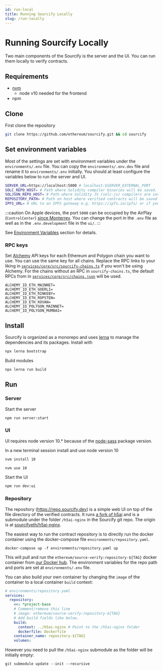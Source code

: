 ```yaml
---
id: run-local
title: Running Sourcify Locally
slug: /run-locally
---
```


# Running Sourcify Locally

Two main components of the Sourcify is the server and the UI. You can run them locally to verify contracts.

## Requirements

- [nvm](https://github.com/nvm-sh/nvm#installing-and-updating)
  - node v10 needed for the frontend
- npm

## Clone

First clone the repository

```bash
git clone https://github.com/ethereum/sourcify.git && cd sourcify
```

## Set environment variables

Most of the settings are set with environment variables under the `environments/.env` file. You can copy the `environments/.env.dev` file and rename it to `environments/.env` initially. You should at least configure the variables below to run the server and UI.

```bash
SERVER_URL=https://localhost:5000 # localhost:$SERVER_EXTERNAL_PORT
SOLC_REPO_HOST= # Path where Solidity compiler binaries will be saved. e.g. /home/user/solc/bin
SOLJSON_REPO_HOST= # Path where Solidity JS (solc-js) compilers are saved e.g. /home/user/solc/js
REPOSITORY_PATH= # Path on host where verified contracts will be saved e.g. /home/user/sourcify/repository
IPFS_URL= # URL to an IPFS gateway e.g. https://ipfs.io/ipfs/ or if you run a local IPFS node http://localhost:8080/ipfs/ or http://ipfs-container-name:8080/ipfs/ etc.
```

:::caution
On Apple devices, the port `5000` can be occupied by the AirPlay (`ControlCenter`) [since Monterrey](https://apple.stackexchange.com/questions/431154/controlcenter-app-listens-to-port-5000-tcp-on-monterey-os-is-that-normal-why-d). You can change the port in the `.env` file as well as in the `.env.development` file in the `ui/`.
:::

See [Environment Variables](/docs/env-vars) section for details.

### RPC keys

Set [Alchemy](https://www.alchemy.com/) API keys for each Ethereum and Polygon chain you want to use. You can use the same key for all chains. Replace the RPC links to your liking in [`services/core/src/sourcify-chains.ts`](https://github.com/ethereum/sourcify/blob/master/services/core/src/sourcify-chains.ts) if you won't be using Alchemy. For the chains without an RPC in `sourcify-chains.ts`, the default RPCs from in [`services/core/src/chains.json`](https://github.com/ethereum/sourcify/blob/master/services/core/src/chains.json) will be used.

```
ALCHEMY_ID_ETH_MAINNET=
ALCHEMY_ID_ETH_GOERLI=
ALCHEMY_ID_ETH_RINKEBY=
ALCHEMY_ID_ETH_ROPSTEN=
ALCHEMY_ID_ETH_KOVAN=
ALCHEMY_ID_POLYGON_MAINNET=
ALCHEMY_ID_POLYGON_MUMBAI=
```

## Install

Sourcify is organized as a monorepo and uses [lerna](https://github.com/lerna/lerna) to manage the dependencies and its packages. Install with

```bash
npx lerna bootstrap
```

Build modules

```bash
npx lerna run build
```

## Run

### Server

Start the server

```bash
npm run server:start
```

### UI

UI requires node version 10.\* because of the [node-sass](https://github.com/sass/node-sass#node-version-support-policy) package version.

In a new terminal session install and use node version 10

```bash
nvm install 10
```

```bash
nvm use 10
```

Start the UI

```bash
npm run dev:ui
```

### Repository

The repository (https://repo.sourcify.dev) is a simple web UI on top of the file directory of the verified contracts. It runs [a fork of h5ai](https://github.com/sourcifyeth/h5ai) and is a submodule under the folder `/h5ai-nginx` in the Sourcify git repo. The origin is at [sourcifyeth/h5ai-nginx](https://github.com/sourcifyeth/h5ai-nginx/).

The easiest way to run the contract repository is to directly run the docker container using the docker-compose file `environments/repository.yaml`.

```
docker-compose up -f environments/repository.yaml up
```

This will pull and run the `ethereum/source-verify:repository-${TAG}` docker container from [our Docker hub](https://hub.docker.com/r/ethereum/source-verify). The environment variables for the repo path and ports are set at `environments/.env` file.

You can also build your own container by changing the `image` of the container to a local container `build` context:

```yaml
# environments/repository.yaml
services:
  repository:
    <<: *project-base
    # Comment/remove this line
    # image: ethereum/source-verify:repository-${TAG}
    # Add build fields like below.
    build:
      context: ../h5ai-nginx # Point to the /h5ai-nginx folder
      dockerfile: Dockerfile
    container_name: repository-${TAG}
    volumes:
```

However you need to pull the `/h5ai-nginx` submodule as the folder will be initially empty:

```
git submodule update --init --recursive
```
